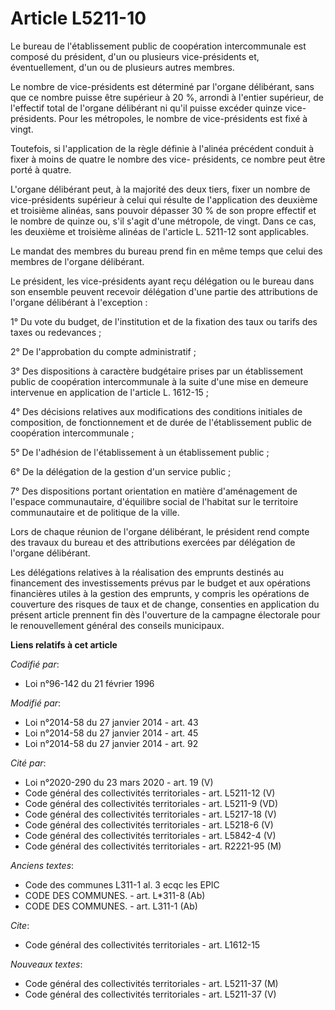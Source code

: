 # Article L5211-10

Le bureau de l'établissement public de coopération intercommunale est composé du président, d'un ou plusieurs vice-présidents
et, éventuellement, d'un ou de plusieurs autres membres. 

Le nombre de vice-présidents est déterminé par l'organe délibérant, sans que ce nombre puisse être supérieur à 20 %, arrondi
à l'entier supérieur, de l'effectif total de l'organe délibérant ni qu'il puisse excéder quinze vice-présidents. Pour les
métropoles, le nombre de vice-présidents est fixé à vingt.

Toutefois, si l'application de la règle définie à l'alinéa précédent conduit à fixer à moins de quatre le nombre des vice-
présidents, ce nombre peut être porté à quatre. 

L'organe délibérant peut, à la majorité des deux tiers, fixer un nombre de vice-présidents supérieur à celui qui résulte de
l'application des deuxième et troisième alinéas, sans pouvoir dépasser 30 % de son propre effectif et le nombre de quinze ou,
s'il s'agit d'une métropole, de vingt. Dans ce cas, les deuxième et troisième alinéas de l'article L. 5211-12 sont
applicables. 

Le mandat des membres du bureau prend fin en même temps que celui des membres de l'organe délibérant. 

Le président, les vice-présidents ayant reçu délégation ou le bureau dans son ensemble peuvent recevoir délégation d'une
partie des attributions de l'organe délibérant à l'exception : 

1° Du vote du budget, de l'institution et de la fixation des taux ou tarifs des taxes ou redevances ; 

2° De l'approbation du compte administratif ; 

3° Des dispositions à caractère budgétaire prises par un établissement public de coopération intercommunale à la suite d'une
mise en demeure intervenue en application de l'article L. 1612-15 ; 

4° Des décisions relatives aux modifications des conditions initiales de composition, de fonctionnement et de durée de
l'établissement public de coopération intercommunale ; 

5° De l'adhésion de l'établissement à un établissement public ; 

6° De la délégation de la gestion d'un service public ; 

7° Des dispositions portant orientation en matière d'aménagement de l'espace communautaire, d'équilibre social de l'habitat
sur le territoire communautaire et de politique de la ville. 

Lors de chaque réunion de l'organe délibérant, le président rend compte des travaux du bureau et des attributions exercées
par délégation de l'organe délibérant.

Les délégations relatives à la réalisation des emprunts destinés au financement des investissements prévus par le budget et
aux opérations financières utiles à la gestion des emprunts, y compris les opérations de couverture des risques de taux et de
change, consenties en application du présent article prennent fin dès l'ouverture de la campagne électorale pour le
renouvellement général des conseils municipaux.

**Liens relatifs à cet article**

_Codifié par_:

  - Loi n°96-142 du 21 février 1996

_Modifié par_:

  - Loi n°2014-58 du 27 janvier 2014 - art. 43
  - Loi n°2014-58 du 27 janvier 2014 - art. 45
  - Loi n°2014-58 du 27 janvier 2014 - art. 92

_Cité par_:

  - Loi n°2020-290 du 23 mars 2020 - art. 19 (V)
  - Code général des collectivités territoriales - art. L5211-12 (V)
  - Code général des collectivités territoriales - art. L5211-9 (VD)
  - Code général des collectivités territoriales - art. L5217-18 (V)
  - Code général des collectivités territoriales - art. L5218-6 (V)
  - Code général des collectivités territoriales - art. L5842-4 (V)
  - Code général des collectivités territoriales - art. R2221-95 (M)

_Anciens textes_:

  - Code des communes L311-1 al. 3 ecqc les EPIC
  - CODE DES COMMUNES. - art. L*311-8 (Ab)
  - CODE DES COMMUNES. - art. L311-1 (Ab)

_Cite_:

  - Code général des collectivités territoriales - art. L1612-15

_Nouveaux textes_:

  - Code général des collectivités territoriales - art. L5211-37 (M)
  - Code général des collectivités territoriales - art. L5211-37 (V)
